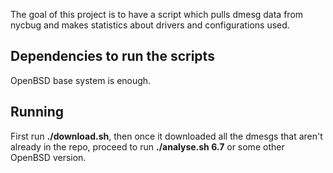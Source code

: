 The goal of this project is to have a script which pulls dmesg data from nycbug and makes statistics about drivers and configurations used.

## Dependencies to run the scripts

OpenBSD base system is enough.

## Running

First run **./download.sh**, then once it downloaded all the dmesgs that aren't already in the repo, proceed to run **./analyse.sh 6.7** or some other OpenBSD version.

